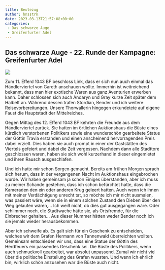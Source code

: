 ```yaml
---
title: Beutezug
author: hnsstrk
date: 2023-03-13T21:57:08+00:00
categories:
 - Das schwarze Auge
 - Greifenfurter Adel
---
```

## Das schwarze Auge - 22. Runde der Kampagne: Greifenfurter Adel

![](/uploads/hnsstrk_enterance_hall_of_a_medieval_auction_house_service_desk_f3c42bee-6086-4ec3-8404-9bb3e9777745-768x512.png)

Zum 11. Efferd 1043 BF beschloss Link, dass er sich nun auch einmal das Händlerviertel von Gareth anschauen wollte. Immerhin ist weitreichend bekannt, dass man hier exotische Waren aus ganz Aventurien erwerben kann. Daher schlossen sich auch Andaryn und Gray kurze Zeit später dem Halbelf an. Während dessen trafen Stordian, Bender und ich weitere Reisevorbereitungen. Unsere Thorwallerin hingegen erkundetete auf eigene Faust die Hauptstadt der Mittelreiches.

Gegen Mittag des 12. Efferd 1043 BF kehrten die Freunde aus dem Händlerviertel zurück. Sie hatten im örtlichen Auktionshaus die Büste eines kürzlich verstorbenen Politikers sowie eine wunderschön gearbeitete Statue der Göttin Travia erstanden und einen anscheinend hervorragenden Preis dabei erzielt. Dies haben sie auch prompt in einer der Gaststätten des Viertels gefeiert und dabei die Zeit vergessen. Nachdem dann alle Stadttore geschlossen waren, haben sie sich wohl kurzerhand in dieser eingemietet und ihren Rausch ausgeschlafen.

Und ich hatte mir schon Sorgen gemacht. Bereits am frühen Morgen sprach sich herum, dass in der vergangenen Nacht im Auktionshaus eingebrochen wurde. Wir haben gemeinsam ja schon Einiges überstanden, aber ich muss zu meiner Schande gestehen, dass ich schon befürchtet hatte, dass die Kameraden den ein oder anderen Krug geleert hatten. Auch wenn ich ihnen mit meiner Verdächtigung unrecht tat, so möchte ich mir nicht ausmalen, was passiert wäre, wenn sie in einem solchen Zustand den Dieben über den Weg gelaufen wären,&#8230; Ich weiß nicht, ob dies gut ausgegangen wäre. Oder schlimmer noch, die Stadtwache hätte sie, als Ortsfremde, für die Einbrecher gehalten&#8230; Aus dieser Nummer hätten weder Bender noch ich sie jemals wieder herausbekommen.

Aber ich schweife ab. Es galt sich für ein Geschenk zu entscheiden, welches wir dem Grafen Hermann von Tannenwald überreichten wollten. Gemeinsam entschieden wir uns, dass eine Statue der Göttin des Herdfeuers ein passendes Geschenk sei. Die Büste des Politikers, wenn auch schmuckvoll gearbeitet, war absolut unpassend. Zumal wir nicht viel über die politische Einstellung des Grafen wussten. Und wenn ich ehrlich bin, wirklich schön anzusehen war die Büste auch nicht.
